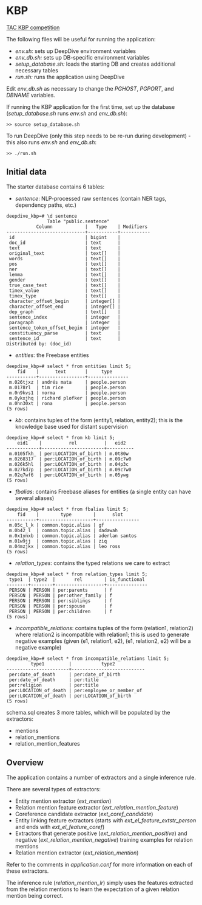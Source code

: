 KBP
===

[TAC KBP competition](http://www.nist.gov/tac/2014/KBP/)

The following files will be useful for running the application:
- *env.sh:* sets up DeepDive environment variables
- *env_db.sh:* sets up DB-specific environment variables
- *setup_database.sh:* loads the starting DB and creates additional necessary tables
- *run.sh:* runs the application using DeepDive

Edit *env_db.sh* as necessary to change the *PGHOST*, *PGPORT*, and *DBNAME* variables.

If running the KBP application for the first time, set up the database (*setup_database.sh* runs *env.sh* and *env_db.sh*):
```
>> source setup_database.sh
```

To run DeepDive (only this step needs to be re-run during development) - this also runs *env.sh* and *env_db.sh*:
```
>> ./run.sh
```


Initial data
----

The starter database contains 6 tables:
- *sentence*: NLP-processed raw sentences (contain NER tags, dependency paths, etc.)
```
deepdive_kbp=# \d sentence
               Table "public.sentence"
           Column            |   Type    | Modifiers 
-----------------------------+-----------+-----------
 id                          | bigint    | 
 doc_id                      | text      | 
 text                        | text      | 
 original_text               | text[]    | 
 words                       | text[]    | 
 pos                         | text[]    | 
 ner                         | text[]    | 
 lemma                       | text[]    | 
 gender                      | text[]    | 
 true_case_text              | text[]    | 
 timex_value                 | text[]    | 
 timex_type                  | text[]    | 
 character_offset_begin      | integer[] | 
 character_offset_end        | integer[] | 
 dep_graph                   | text[]    | 
 sentence_index              | integer   | 
 paragraph                   | integer   | 
 sentence_token_offset_begin | integer   | 
 constituency_parse          | text      | 
 sentence_id                 | text      | 
Distributed by: (doc_id)
```

- *entities*: the Freebase entities
```
deepdive_kbp=# select * from entities limit 5;
    fid    |      text       |     type      
-----------+-----------------+---------------
 m.026tjxz | andrés mata     | people.person
 m.0178rl  | tim rice        | people.person
 m.0n9kvs1 | norma           | people.person
 m.0ykxjhq | richard plofker | people.person
 m.0hn30xt | rona            | people.person
(5 rows)
```

- *kb*: contains tuples of the form (entity1, relation, entity2); this is the knowledge base used for distant supervision
```
deepdive_kbp=# select * from kb limit 5;
    eid1    |          rel          |   eid2   
------------+-----------------------+----------
 m.0105fkh_ | per:LOCATION_of_birth | m.0t80w
 m.0268317  | per:LOCATION_of_birth | m.09c7w0
 m.026k5hl  | per:LOCATION_of_birth | m.04p3c
 m.027kd7p  | per:LOCATION_of_birth | m.09c7w0
 m.02q7wf6  | per:LOCATION_of_birth | m.05ywg
(5 rows)
```

- *fbalias*: contains Freebase aliases for entities (a single entity can have several aliases)
```
deepdive_kbp=# select * from fbalias limit 5;
    fid    |        type        |      slot      
-----------+--------------------+----------------
 m.05c_l_k | common.topic.alias | gf
 m.0b42_l  | common.topic.alias | dadawah
 m.0x1ynxb | common.topic.alias | aderlan santos
 m.01w9jj  | common.topic.alias | ziq
 m.04mzjkx | common.topic.alias | leo ross
(5 rows)
```

- *relation_types*: contains the typed relations we care to extract
```
deepdive_kbp=# select * from relation_types limit 5;
 type1  | type2  |       rel        | is_functional 
--------+--------+------------------+---------------
 PERSON | PERSON | per:parents      | f
 PERSON | PERSON | per:other_family | f
 PERSON | PERSON | per:siblings     | f
 PERSON | PERSON | per:spouse       | f
 PERSON | PERSON | per:children     | f
(5 rows)
```

- *incompatible_relations*: contains tuples of the form (relation1, relation2) where relation2 is incompatible with relation1; this is used to generate negative examples (given (e1, relation1, e2), (e1, relation2, e2) will be a negative example)
```
deepdive_kbp=# select * from incompatible_relations limit 5;
         type1         |           type2           
-----------------------+---------------------------
 per:date_of_death     | per:date_of_birth
 per:date_of_death     | per:title
 per:religion          | per:title
 per:LOCATION_of_death | per:employee_or_member_of
 per:LOCATION_of_death | per:LOCATION_of_birth
(5 rows)
```

schema.sql creates 3 more tables, which will be populated by the extractors:
- mentions
- relation_mentions
- relation_mention_features


Overview
----

The application contains a number of extractors and a single inference rule.

There are several types of extractors:
- Entity mention extractor (*ext_mention*)
- Relation mention feature extractor (*ext_relation_mention_feature*)
- Coreference candidate extractor (*ext_coref_candidate*)
- Entity linking feature extractors (starts with *ext_el_feature_extstr_person* and ends with *ext_el_feature_coref*)
- Extractors that generate positive (*ext_relation_mention_positive*) and negative (*ext_relation_mention_negative*) training examples for relation mentions
- Relation mention extractor (*ext_relation_mention*)

Refer to the comments in *application.conf* for more information on each of these extractors.

The inference rule (*relation_mention_lr*) simply uses the features extracted from the relation mentions to learn the expectation of a given relation mention being correct.